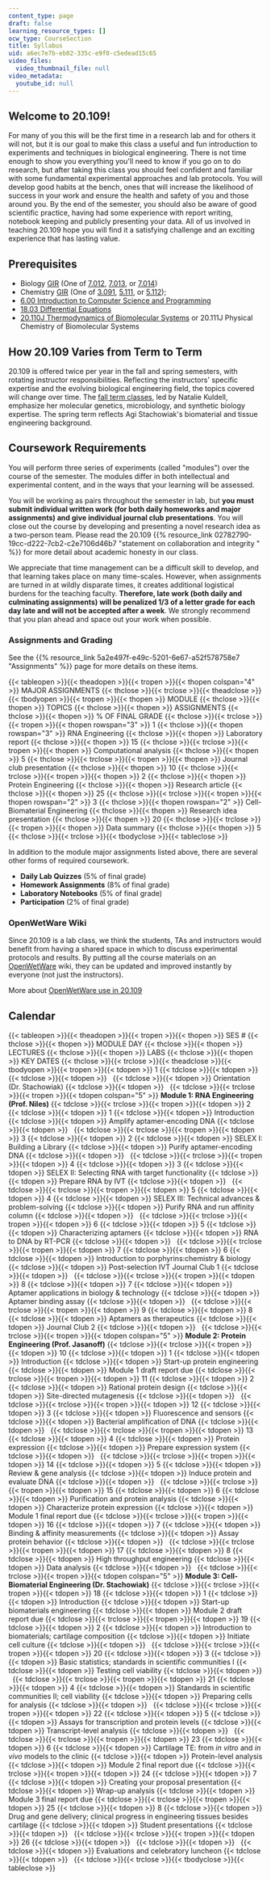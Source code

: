 ```yaml
---
content_type: page
draft: false
learning_resource_types: []
ocw_type: CourseSection
title: Syllabus
uid: a6ec7e7b-eb02-335c-e9f0-c5edead15c65
video_files:
  video_thumbnail_file: null
video_metadata:
  youtube_id: null
---
```

## Welcome to 20.109!

For many of you this will be the first time in a research lab and for others it will not, but it is our goal to make this class a useful and fun introduction to experiments and techniques in biological engineering. There is not time enough to show you everything you'll need to know if you go on to do research, but after taking this class you should feel confident and familiar with some fundamental experimental approaches and lab protocols. You will develop good habits at the bench, ones that will increase the likelihood of success in your work and ensure the health and safety of you and those around you. By the end of the semester, you should also be aware of good scientific practice, having had some experience with report writing, notebook keeping and publicly presenting your data. All of us involved in teaching 20.109 hope you will find it a satisfying challenge and an exciting experience that has lasting value.

## Prerequisites

- Biology [GIR](http://www.mitadmissions.org/topics/learning/general_institute_requirements/index.shtml) (One of [7.012](/courses/7-012-introduction-to-biology-fall-2004), [7.013](/courses/7-013-introductory-biology-spring-2013), or [7.014](/courses/7-014-introductory-biology-spring-2005))
- Chemistry [GIR](http://www.mitadmissions.org/topics/learning/general_institute_requirements/index.shtml) (One of [3.091](/courses/3-091sc-introduction-to-solid-state-chemistry-fall-2010), [5.111](/courses/5-111-principles-of-chemical-science-fall-2008), or [5.112](/courses/5-112-principles-of-chemical-science-fall-2005));
- [6.00 Introduction to Computer Science and Programming](/courses/6-00-introduction-to-computer-science-and-programming-fall-2008)
- [18.03 Differential Equations](/courses/18-03-differential-equations-spring-2010)
- [20.110J Thermodynamics of Biomolecular Systems](/courses/20-110j-thermodynamics-of-biomolecular-systems-fall-2005) or 20.111J Physical Chemistry of Biomolecular Systems

## How 20.109 Varies from Term to Term

20.109 is offered twice per year in the fall and spring semesters, with rotating instructor responsibilities. Reflecting the instructors' specific expertise and the evolving biological engineering field, the topics covered will change over time. The [fall term classes](/courses/20-109-laboratory-fundamentals-in-biological-engineering-fall-2007), led by Natalie Kuldell, emphasize her molecular genetics, microbiology, and synthetic biology expertise. The spring term reflects Agi Stachowiak's biomaterial and tissue engineering background.

## Coursework Requirements

You will perform three series of experiments (called "modules") over the course of the semester. The modules differ in both intellectual and experimental content, and in the ways that your learning will be assessed.

You will be working as pairs throughout the semester in lab, but **you must submit individual written work (for both daily homeworks and major assignments) and give individual journal club presentations**. You will close out the course by developing and presenting a novel research idea as a two-person team. Please read the 20.109 {{% resource_link 02782790-19cc-d222-7cb2-c2e7106d46b7 "statement on collaboration and integrity " %}} for more detail about academic honesty in our class.

We appreciate that time management can be a difficult skill to develop, and that learning takes place on many time-scales. However, when assignments are turned in at wildly disparate times, it creates additional logistical burdens for the teaching faculty. **Therefore, late work (both daily and culminating assignments) will be penalized 1/3 of a letter grade for each day late and will not be accepted after a week**. We strongly recommend that you plan ahead and space out your work when possible.

### Assignments and Grading

See the {{% resource_link 5a2e497f-e49c-5201-6e67-a52f578758e7 "Assignments" %}} page for more details on these items.

{{< tableopen >}}{{< theadopen >}}{{< tropen >}}{{< thopen colspan="4" >}}
MAJOR ASSIGNMENTS
{{< thclose >}}{{< trclose >}}{{< theadclose >}}{{< tbodyopen >}}{{< tropen >}}{{< thopen >}}
MODULE
{{< thclose >}}{{< thopen >}}
TOPICS
{{< thclose >}}{{< thopen >}}
ASSIGNMENTS
{{< thclose >}}{{< thopen >}}
% OF FINAL GRADE
{{< thclose >}}{{< trclose >}}{{< tropen >}}{{< thopen rowspan="3" >}}
1
{{< thclose >}}{{< thopen rowspan="3" >}}
RNA Engineering
{{< thclose >}}{{< thopen >}}
Laboratory report
{{< thclose >}}{{< thopen >}}
15
{{< thclose >}}{{< trclose >}}{{< tropen >}}{{< thopen >}}
Computational analysis
{{< thclose >}}{{< thopen >}}
5
{{< thclose >}}{{< trclose >}}{{< tropen >}}{{< thopen >}}
Journal club presentation
{{< thclose >}}{{< thopen >}}
10
{{< thclose >}}{{< trclose >}}{{< tropen >}}{{< thopen >}}
2
{{< thclose >}}{{< thopen >}}
Protein Engineering
{{< thclose >}}{{< thopen >}}
Research article
{{< thclose >}}{{< thopen >}}
25
{{< thclose >}}{{< trclose >}}{{< tropen >}}{{< thopen rowspan="2" >}}
3
{{< thclose >}}{{< thopen rowspan="2" >}}
Cell-Biomaterial Engineering
{{< thclose >}}{{< thopen >}}
Research idea presentation
{{< thclose >}}{{< thopen >}}
20
{{< thclose >}}{{< trclose >}}{{< tropen >}}{{< thopen >}}
Data summary
{{< thclose >}}{{< thopen >}}
5
{{< thclose >}}{{< trclose >}}{{< tbodyclose >}}{{< tableclose >}}

In addition to the module major assignments listed above, there are several other forms of required coursework.

- **Daily Lab Quizzes** (5% of final grade)
- **Homework Assignments** (8% of final grade)
- **Laboratory Notebooks** (5% of final grade)
- **Participation** (2% of final grade)

### OpenWetWare Wiki

Since 20.109 is a lab class, we think the students, TAs and instructors would benefit from having a shared space in which to discuss experimental protocols and results. By putting all the course materials on an [OpenWetWare](http://openwetware.org/wiki/Main_Page) wiki, they can be updated and improved instantly by everyone (not just the instructors).

More about [OpenWetWare use in 20.109](/courses/biological-engineering/20-109-laboratory-fundamentals-in-biological-engineering-spring-2010/Syllabus/openwetware-use-in-20.109)

## Calendar

{{< tableopen >}}{{< theadopen >}}{{< tropen >}}{{< thopen >}}
SES #
{{< thclose >}}{{< thopen >}}
MODULE DAY
{{< thclose >}}{{< thopen >}}
LECTURES
{{< thclose >}}{{< thopen >}}
LABS
{{< thclose >}}{{< thopen >}}
KEY DATES
{{< thclose >}}{{< trclose >}}{{< theadclose >}}{{< tbodyopen >}}{{< tropen >}}{{< tdopen >}}
1
{{< tdclose >}}{{< tdopen >}}
 
{{< tdclose >}}{{< tdopen >}}
 
{{< tdclose >}}{{< tdopen >}}
Orientation (Dr. Stachowiak)
{{< tdclose >}}{{< tdopen >}}
 
{{< tdclose >}}{{< trclose >}}{{< tropen >}}{{< tdopen colspan="5" >}}
**Module 1: RNA Engineering (Prof. Niles)**
{{< tdclose >}}{{< trclose >}}{{< tropen >}}{{< tdopen >}}
2
{{< tdclose >}}{{< tdopen >}}
1
{{< tdclose >}}{{< tdopen >}}
Introduction
{{< tdclose >}}{{< tdopen >}}
Amplify aptamer-encoding DNA
{{< tdclose >}}{{< tdopen >}}
 
{{< tdclose >}}{{< trclose >}}{{< tropen >}}{{< tdopen >}}
3
{{< tdclose >}}{{< tdopen >}}
2
{{< tdclose >}}{{< tdopen >}}
SELEX I: Building a Library
{{< tdclose >}}{{< tdopen >}}
Purify aptamer-encoding DNA
{{< tdclose >}}{{< tdopen >}}
 
{{< tdclose >}}{{< trclose >}}{{< tropen >}}{{< tdopen >}}
4
{{< tdclose >}}{{< tdopen >}}
3
{{< tdclose >}}{{< tdopen >}}
SELEX II: Selecting RNA with target functionality
{{< tdclose >}}{{< tdopen >}}
Prepare RNA by IVT
{{< tdclose >}}{{< tdopen >}}
 
{{< tdclose >}}{{< trclose >}}{{< tropen >}}{{< tdopen >}}
5
{{< tdclose >}}{{< tdopen >}}
4
{{< tdclose >}}{{< tdopen >}}
SELEX III: Technical advances & problem-solving
{{< tdclose >}}{{< tdopen >}}
Purify RNA and run affinity column
{{< tdclose >}}{{< tdopen >}}
 
{{< tdclose >}}{{< trclose >}}{{< tropen >}}{{< tdopen >}}
6
{{< tdclose >}}{{< tdopen >}}
5
{{< tdclose >}}{{< tdopen >}}
Characterizing aptamers
{{< tdclose >}}{{< tdopen >}}
RNA to DNA by RT-PCR
{{< tdclose >}}{{< tdopen >}}
 
{{< tdclose >}}{{< trclose >}}{{< tropen >}}{{< tdopen >}}
7
{{< tdclose >}}{{< tdopen >}}
6
{{< tdclose >}}{{< tdopen >}}
Introduction to porphyrins:chemistry & biology
{{< tdclose >}}{{< tdopen >}}
Post-selection IVT Journal Club 1
{{< tdclose >}}{{< tdopen >}}
 
{{< tdclose >}}{{< trclose >}}{{< tropen >}}{{< tdopen >}}
8
{{< tdclose >}}{{< tdopen >}}
7
{{< tdclose >}}{{< tdopen >}}
Aptamer applications in biology & technology
{{< tdclose >}}{{< tdopen >}}
Aptamer binding assay
{{< tdclose >}}{{< tdopen >}}
 
{{< tdclose >}}{{< trclose >}}{{< tropen >}}{{< tdopen >}}
9
{{< tdclose >}}{{< tdopen >}}
8
{{< tdclose >}}{{< tdopen >}}
Aptamers as therapeutics
{{< tdclose >}}{{< tdopen >}}
Journal Club 2
{{< tdclose >}}{{< tdopen >}}
 
{{< tdclose >}}{{< trclose >}}{{< tropen >}}{{< tdopen colspan="5" >}}
**Module 2: Protein Engineering (Prof. Jasanoff)**
{{< tdclose >}}{{< trclose >}}{{< tropen >}}{{< tdopen >}}
10
{{< tdclose >}}{{< tdopen >}}
1
{{< tdclose >}}{{< tdopen >}}
Introduction
{{< tdclose >}}{{< tdopen >}}
Start-up protein engineering
{{< tdclose >}}{{< tdopen >}}
Module 1 draft report due
{{< tdclose >}}{{< trclose >}}{{< tropen >}}{{< tdopen >}}
11
{{< tdclose >}}{{< tdopen >}}
2
{{< tdclose >}}{{< tdopen >}}
Rational protein design
{{< tdclose >}}{{< tdopen >}}
Site-directed mutagenesis
{{< tdclose >}}{{< tdopen >}}
 
{{< tdclose >}}{{< trclose >}}{{< tropen >}}{{< tdopen >}}
12
{{< tdclose >}}{{< tdopen >}}
3
{{< tdclose >}}{{< tdopen >}}
Fluorescence and sensors
{{< tdclose >}}{{< tdopen >}}
Bacterial amplification of DNA
{{< tdclose >}}{{< tdopen >}}
 
{{< tdclose >}}{{< trclose >}}{{< tropen >}}{{< tdopen >}}
13
{{< tdclose >}}{{< tdopen >}}
4
{{< tdclose >}}{{< tdopen >}}
Protein expression
{{< tdclose >}}{{< tdopen >}}
Prepare expression system
{{< tdclose >}}{{< tdopen >}}
 
{{< tdclose >}}{{< trclose >}}{{< tropen >}}{{< tdopen >}}
14
{{< tdclose >}}{{< tdopen >}}
5
{{< tdclose >}}{{< tdopen >}}
Review & gene analysis
{{< tdclose >}}{{< tdopen >}}
Induce protein and evaluate DNA
{{< tdclose >}}{{< tdopen >}}
 
{{< tdclose >}}{{< trclose >}}{{< tropen >}}{{< tdopen >}}
15
{{< tdclose >}}{{< tdopen >}}
6
{{< tdclose >}}{{< tdopen >}}
Purification and protein analysis
{{< tdclose >}}{{< tdopen >}}
Characterize protein expression
{{< tdclose >}}{{< tdopen >}}
Module 1 final report due
{{< tdclose >}}{{< trclose >}}{{< tropen >}}{{< tdopen >}}
16
{{< tdclose >}}{{< tdopen >}}
7
{{< tdclose >}}{{< tdopen >}}
Binding & affinity measurements
{{< tdclose >}}{{< tdopen >}}
Assay protein behavior
{{< tdclose >}}{{< tdopen >}}
 
{{< tdclose >}}{{< trclose >}}{{< tropen >}}{{< tdopen >}}
17
{{< tdclose >}}{{< tdopen >}}
8
{{< tdclose >}}{{< tdopen >}}
High throughput engineering
{{< tdclose >}}{{< tdopen >}}
Data analysis
{{< tdclose >}}{{< tdopen >}}
 
{{< tdclose >}}{{< trclose >}}{{< tropen >}}{{< tdopen colspan="5" >}}
**Module 3: Cell-Biomaterial Engineering (Dr. Stachowiak)**
{{< tdclose >}}{{< trclose >}}{{< tropen >}}{{< tdopen >}}
18
{{< tdclose >}}{{< tdopen >}}
1
{{< tdclose >}}{{< tdopen >}}
Introduction
{{< tdclose >}}{{< tdopen >}}
Start-up biomaterials engineering
{{< tdclose >}}{{< tdopen >}}
Module 2 draft report due
{{< tdclose >}}{{< trclose >}}{{< tropen >}}{{< tdopen >}}
19
{{< tdclose >}}{{< tdopen >}}
2
{{< tdclose >}}{{< tdopen >}}
Introduction to biomaterials; cartilage composition
{{< tdclose >}}{{< tdopen >}}
Initiate cell culture
{{< tdclose >}}{{< tdopen >}}
 
{{< tdclose >}}{{< trclose >}}{{< tropen >}}{{< tdopen >}}
20
{{< tdclose >}}{{< tdopen >}}
3
{{< tdclose >}}{{< tdopen >}}
Basic statistics; standards in scientific communities I
{{< tdclose >}}{{< tdopen >}}
Testing cell viability
{{< tdclose >}}{{< tdopen >}}
 
{{< tdclose >}}{{< trclose >}}{{< tropen >}}{{< tdopen >}}
21
{{< tdclose >}}{{< tdopen >}}
4
{{< tdclose >}}{{< tdopen >}}
Standards in scientific communities II; cell viability
{{< tdclose >}}{{< tdopen >}}
Preparing cells for analysis
{{< tdclose >}}{{< tdopen >}}
 
{{< tdclose >}}{{< trclose >}}{{< tropen >}}{{< tdopen >}}
22
{{< tdclose >}}{{< tdopen >}}
5
{{< tdclose >}}{{< tdopen >}}
Assays for transcription and protein levels
{{< tdclose >}}{{< tdopen >}}
Transcript-level analysis
{{< tdclose >}}{{< tdopen >}}
 
{{< tdclose >}}{{< trclose >}}{{< tropen >}}{{< tdopen >}}
23
{{< tdclose >}}{{< tdopen >}}
6
{{< tdclose >}}{{< tdopen >}}
Cartilage TE: from _in vitro_ and _in vivo_ models to the clinic
{{< tdclose >}}{{< tdopen >}}
Protein-level analysis
{{< tdclose >}}{{< tdopen >}}
Module 2 final report due
{{< tdclose >}}{{< trclose >}}{{< tropen >}}{{< tdopen >}}
24
{{< tdclose >}}{{< tdopen >}}
7
{{< tdclose >}}{{< tdopen >}}
Creating your proposal presentation
{{< tdclose >}}{{< tdopen >}}
Wrap-up analysis
{{< tdclose >}}{{< tdopen >}}
Module 3 final report due
{{< tdclose >}}{{< trclose >}}{{< tropen >}}{{< tdopen >}}
25
{{< tdclose >}}{{< tdopen >}}
8
{{< tdclose >}}{{< tdopen >}}
Drug and gene delivery; clinical progress in engineering tissues besides cartilage
{{< tdclose >}}{{< tdopen >}}
Student presentations
{{< tdclose >}}{{< tdopen >}}
 
{{< tdclose >}}{{< trclose >}}{{< tropen >}}{{< tdopen >}}
26
{{< tdclose >}}{{< tdopen >}}
 
{{< tdclose >}}{{< tdopen >}}
 
{{< tdclose >}}{{< tdopen >}}
Evaluations and celebratory luncheon
{{< tdclose >}}{{< tdopen >}}
 
{{< tdclose >}}{{< trclose >}}{{< tbodyclose >}}{{< tableclose >}}
